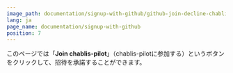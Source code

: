 ```yaml
---
image_path: documentation/signup-with-github/github-join-decline-chablis-pilot.jpg
lang: ja
page_name: documentation/signup-with-github
position: 7
---
```


このページでは「__Join chablis-pilot__」（chablis-pilotに参加する）というボタンをクリックして、招待を承諾することができます。
